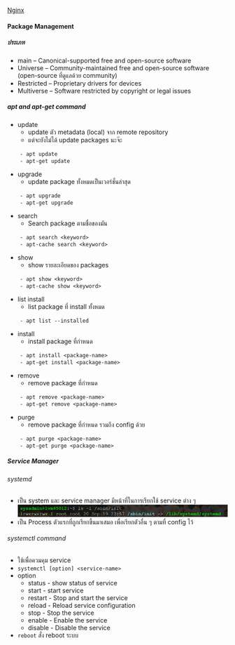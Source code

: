 [Nginx](./Nginx.md)
#### Package Management
##### ประเภท
-  main – Canonical-supported free and open-source software
-  Universe – Community-maintained free and open-source software (open-source ที่ดูแลด้วย community)
-  Restricted – Proprietary drivers for devices
-  Multiverse – Software restricted by copyright or legal issues
##### apt and apt-get command
- update
	- update ตัว metadata (local) จาก remote repository
	- แต่จะยังไม่ได้ update packages นะจ๊ะ
```
	- apt update
	- apt-get update
```
- upgrade
	- update package ทั้งหมดเป็นเวอร์ชั่นล่าสุด
```
	- apt upgrade
	- apt-get upgrade
```
- search 
	- Search package ตามชื่อของมัน
```
	- apt search <keyword>
	- apt-cache search <keyword>
```
- show
	- show รายละเอียดของ packages
```
	- apt show <keyword>
	- apt-cache show <keyword>
```
- list install
	- list package ที่ install ทั้งหมด
```
	- apt list --installed
```
- install
	- install package ที่กำหนด
```
	- apt install <package-name>
	- apt-get install <package-name>
```
- remove
	- remove package ที่กำหนด
```
	- apt remove <package-name>
	- apt-get remove <package-name>
```
- purge
	- remove package ที่กำหนด รวมถึง config ด้วย
```
	- apt purge <package-name>
	- apt-get purge <package-name>
```
##### Service Manager
###### systemd
- เป็น system และ service manager มีหน้าที่ในการเรียกใช้ service ต่าง ๆ![Pasted image 20240208123744.png](./Pasted%20image%2020240208123744.png)
- เป็น Process ตัวแรกที่ถูกเรียกขึ้นมาเสมอ เพื่อเรียกตัวอื่น ๆ ตามที่ config ไว้
###### systemctl command
- ใช้เพื่อควมคุม service
- `systemctl [option] <service-name>` 
- option
	- status - show status of service
	- start - start service
	- restart - Stop and start the service
	- reload - Reload service configuration
	- stop - Stop the service
	- enable - Enable the service
	- disable - Disable the service
- `reboot` สั่ง reboot ระบบ